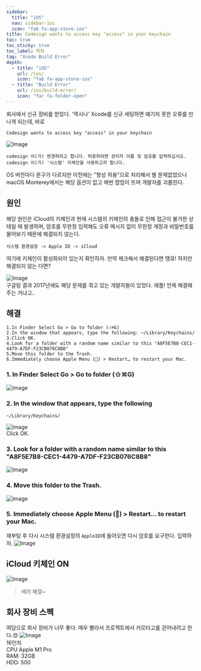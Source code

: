 ```yaml
---
sidebar:
  title: "iOS"
  nav: sidebar-ios
  icon: "fab fa-app-store-ios"
title: Codesign wants to access key "access" in your keychain
toc: true
toc_sticky: true
toc_label: 목차
tag: "Xcode Build Error"
depth:
  - title: "iOS"
    url: /ios/
    icon: "fab fa-app-store-ios"
  - title: "Build Error"
    url: /ios/build-error/
    icon: "far fa-folder-open"
---
```

회사에서 신규 장비를 받았다. '역시나' Xcode를 신규 세팅하면 예기치 못한 오류를 만나게 되는데, 
바로
```
Codesign wants to access key "access" in your keychain
```

![Image](https://drive.google.com/uc?export=view&id=1PU01WmCu8JM8_VcV1WtrTp9xDipxstKE)  
```
codesign 이(가) 변경하려고 합니다. 허용하려면 관리자 이름 및 암호를 입력하십시오.  
codesign 이(가) '시스템' 키체인을 사용하고자 합니다.  
```
OS 버전마다 문구가 다르지만 이전에는 "항상 허용"으로 처리해서 별 문제없었으나 macOS Monterey에서는 해당 옵션이 없고 매번 팝업이 뜨며 개발자를 괴롭힌다. 

## 원인 
해당 원인은 iCloud의 키체인과 현재 시스템의 키체인의 충돌로 인해 접근이 불가한 상태일 때 발생하며, 암호를 무한정 입력해도 오류 메시지 없이 무한정 계정과 비밀번호를 물어보기 때문에 해결되지 않는다.
```
시스템 환경설정 -> Apple ID -> iCloud
```
여기에 키체인이 활성화되어 있는지 확인하자. 만약 체크해서 해결된다면 땡큐! 
하지만 해결되지 않는 다면?  

![Image](https://drive.google.com/uc?export=view&id=1IJqscBpg2qH-NcFnEjg-jLgKsGGeXLYg)   
구글링 결과 2017년에도 해당 문제를 겪고 있는 개발자들이 있었다. 애플! 언제 해결해 주는 거냐고..

## 해결
```
1.In Finder Select Go > Go to folder (⇧⌘G)
2.In the window that appears, type the following: ~/Library/Keychains/
3.Click OK.
4.Look for a folder with a random name similar to this "A8F5E7B8-CEC1-4479-A7DF-F23CB076C8B8"
5.Move this folder to the Trash.
6.Immediately choose Apple Menu () > Restart… to restart your Mac.
```
### 1. In Finder Select Go > Go to folder (⇧⌘G)
![Image](https://drive.google.com/uc?export=view&id=1STUBGWldnZ8El01LxYASvdeCVFgZP_8a)  

### 2. In the window that appears, type the following
```
~/Library/Keychains/
```
![Image](https://drive.google.com/uc?export=view&id=1o8TR_jGKuvf_XTrBmRigpMXCpIAMMp0L)  
Click OK.

### 3. Look for a folder with a random name similar to this "A8F5E7B8-CEC1-4479-A7DF-F23CB076C8B8"
![Image](https://drive.google.com/uc?export=view&id=1gLM38fG4WbDhFyXjIBXxkjLMBMn5QVaG)  
### 4. Move this folder to the Trash.
![Image](https://drive.google.com/uc?export=view&id=1rBpscNzU2VTmEOmDIEgCVHwtWPaEpzNt)  
### 5. Immediately choose Apple Menu () > Restart… to restart your Mac.
재부팅 후 다시 시스템 환경설정의 `AppleID`에 들어오면 다시 암호를 요구한다. 입력하자.
![Image](https://drive.google.com/uc?export=view&id=1-5LTN-Hrgb2whOwdeVOtV09hvOajxbE0) 

## iCloud 키체인 ON
![Image](https://drive.google.com/uc?export=view&id=1TGLfhFMJIv1N_lfjUtOMHJNoAkAYhUkG)  

> 에러 해결~

## 회사 장비 스펙
여담으로 회사 장비가 너무 좋다. 매우 빨라서 프로젝트에서 카르타고를 걷어내려고 한다.😍
![Image](https://drive.google.com/uc?export=view&id=1EukFfK56EsJ-8Khkm3_pdpWWhGyYqoL9)  
16인치  
CPU Apple M1 Pro  
RAM: 32GB  
HDD: 500
